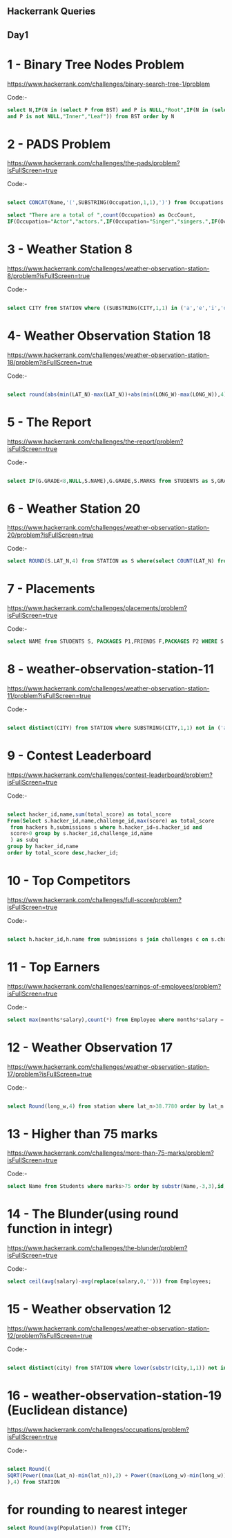 ## Hackerrank Queries



## Day1


# 1 - Binary Tree Nodes Problem


https://www.hackerrank.com/challenges/binary-search-tree-1/problem


Code:-
    
   ```sql
   select N,IF(N in (select P from BST) and P is NULL,"Root",IF(N in (select P from BST)  
   and P is not NULL,"Inner","Leaf")) from BST order by N

   ```


# 2 - PADS Problem


https://www.hackerrank.com/challenges/the-pads/problem?isFullScreen=true


Code:-
    
   ```sql 
   
   select CONCAT(Name,'(',SUBSTRING(Occupation,1,1),')') from Occupations order by Name;

   select "There are a total of ",count(Occupation) as OccCount,
   IF(Occupation="Actor","actors.",IF(Occupation="Singer","singers.",IF(Occupation="Doctor","doctors.","professors."))) from Occupations group by Occupation order by OccCount;

   ```



# 3 - Weather Station 8


https://www.hackerrank.com/challenges/weather-observation-station-8/problem?isFullScreen=true


Code:-
    
   ```sql 
   
   select CITY from STATION where ((SUBSTRING(CITY,1,1) in ('a','e','i','o','u')) and ((SUBSTRING(CITY,-1,1) in ('a','e','i','o','u'))));

   ```


# 4- Weather Observation Station 18


https://www.hackerrank.com/challenges/weather-observation-station-18/problem?isFullScreen=true


Code:-
    
   ```sql 
   
   select round(abs(min(LAT_N)-max(LAT_N))+abs(min(LONG_W)-max(LONG_W)),4) from STATION;


   ```



#  5 - The Report


https://www.hackerrank.com/challenges/the-report/problem?isFullScreen=true


Code:-
    
   ```sql 
   
   select IF(G.GRADE<8,NULL,S.NAME),G.GRADE,S.MARKS from STUDENTS as S,GRADES as G where S.MARKS>=G.MIN_MARK and S.MARKS<=G.MAX_MARK order by G.GRADE desc,S.NAME,S.MARKS;


   ```
   
   
   
#  6 - Weather Station 20


https://www.hackerrank.com/challenges/weather-observation-station-20/problem?isFullScreen=true


Code:-
    
   ```sql 
   select ROUND(S.LAT_N,4) from STATION as S where(select COUNT(LAT_N) from STATION where LAT_N<S.LAT_N) = (select COUNT(LAT_N) from STATION where LAT_N > S.LAT_N)


   ```
   
   
   
# 7 - Placements


https://www.hackerrank.com/challenges/placements/problem?isFullScreen=true


Code:-
    
   ```sql 
   select NAME from STUDENTS S, PACKAGES P1,FRIENDS F,PACKAGES P2 WHERE S.ID=P1.ID AND S.ID=F.ID AND P2.ID=F.FRIEND_ID AND P2.SALARY>P1.SALARY ORDER BY P2.SALARY;


   ```
   
   
   
# 8 - weather-observation-station-11


https://www.hackerrank.com/challenges/weather-observation-station-11/problem?isFullScreen=true


Code:-
    
   ```sql 
   
   select distinct(CITY) from STATION where SUBSTRING(CITY,1,1) not in ('a','e','i','o','u') or SUBSTRING(CITY,-1,1) not in ('a','e','i','o','u');


   ```
   
   
   
   
 # 9 - Contest Leaderboard


https://www.hackerrank.com/challenges/contest-leaderboard/problem?isFullScreen=true


Code:-
    
   ```sql 
   
  select hacker_id,name,sum(total_score) as total_score 
From(Select s.hacker_id,name,challenge_id,max(score) as total_score
    from hackers h,submissions s where h.hacker_id=s.hacker_id and
    score>0 group by s.hacker_id,challenge_id,name
    ) as subq
group by hacker_id,name
order by total_score desc,hacker_id;


   ```
   
   
   
   
# 10 - Top Competitors


https://www.hackerrank.com/challenges/full-score/problem?isFullScreen=true


Code:-
    
   ```sql 
   
  select h.hacker_id,h.name from submissions s join challenges c on s.challenge_id=c.challenge_id join difficulty d on c.difficulty_level=d.difficulty_level join hackers h on h.hacker_id=s.hacker_id where s.score=d.score and c.difficulty_level=d.difficulty_level group by h.hacker_id,h.name having count(s.hacker_id)>1 order by count(s.hacker_id) desc,h.hacker_id;


   ```
   
   
   
   
   
   
# 11 - Top Earners


https://www.hackerrank.com/challenges/earnings-of-employees/problem?isFullScreen=true


Code:-
    
   ```sql 
   select max(months*salary),count(*) from Employee where months*salary = (select max(months*salary) from Employee)


   ```
   
   
   
# 12 - Weather Observation 17


https://www.hackerrank.com/challenges/weather-observation-station-17/problem?isFullScreen=true


Code:-
    
   ```sql 
   
   select Round(long_w,4) from station where lat_n>38.7780 order by lat_n limit 1


   ```
   
   
   
 # 13 - Higher than 75 marks

https://www.hackerrank.com/challenges/more-than-75-marks/problem?isFullScreen=true


Code:-
    
   ```sql 
   select Name from Students where marks>75 order by substr(Name,-3,3),id;


   ```
   


# 14 - The Blunder(using round function in integr)

https://www.hackerrank.com/challenges/the-blunder/problem?isFullScreen=true


Code:-
    
   ```sql 
   select ceil(avg(salary)-avg(replace(salary,0,''))) from Employees;


   ```




# 15 - Weather observation 12

https://www.hackerrank.com/challenges/weather-observation-station-12/problem?isFullScreen=true


Code:-
    
   ```sql 
   
   select distinct(city) from STATION where lower(substr(city,1,1)) not in('a','e','i','o','u') and lower(substr(city,-1,1)) not in('a','e','i','o','u')

   ```


# 16 - weather-observation-station-19 (Euclidean distance)

https://www.hackerrank.com/challenges/occupations/problem?isFullScreen=true


Code:-
    
   ```sql 
   
   select Round((
   SQRT(Power((max(Lat_n)-min(lat_n)),2) + Power((max(Long_w)-min(long_w)),2))
),4) from STATION

   ```
   
   
   # for rounding to nearest integer
   ```sql
   select Round(avg(Population)) from CITY;
   ```
